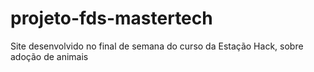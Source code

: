 # projeto-fds-mastertech
Site desenvolvido no final de semana do curso da Estação Hack, sobre adoção de animais
